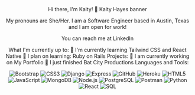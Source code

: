 <div align="center">
Hi there, I'm Kaity! 👋
Kaity Hayes banner

My pronouns are She/Her. I am a Software Engineer based in Austin, Texas and I am open for work!

You can reach me at LinkedIn

What I'm currently up to:
🌱 I'm currently learning Tailwind CSS and React Native
🌟 I plan on learning: Ruby on Rails
Projects:
🌿 I am currently working on My Portfolio
🦇 I just finished Bat City Productions
Languages and Tools:
<p align="center">
  <img src="https://img.icons8.com/color/50/000000/bootstrap.png" alt="Bootstrap" />
  <img src="https://img.icons8.com/color/50/000000/css3.png" alt="CSS3" />
  <img src="https://img.icons8.com/color/50/000000/django.png" alt="Django" />
  <img src="https://img.icons8.com/color/50/000000/express.png" alt="Express" />
  <img src="https://img.icons8.com/ios-filled/50/000000/github.png" alt="GitHub" />
  <img src="https://img.icons8.com/color/50/000000/heroku.png" alt="Heroku" />
  <img src="https://img.icons8.com/color/50/000000/html-5.png" alt="HTML5" />
  <img src="https://img.icons8.com/color/50/000000/javascript.png" alt="JavaScript" />
  <img src="https://img.icons8.com/color/50/000000/mongodb.png" alt="MongoDB" />
  <img src="https://img.icons8.com/color/50/000000/nodejs.png" alt="Node.js" />
  <img src="https://img.icons8.com/color/50/000000/postgresql.png" alt="PostgreSQL" />
  <img src="https://img.icons8.com/color/50/000000/postman-api.png" alt="Postman" />
  <img src="https://img.icons8.com/color/50/000000/python.png" alt="Python" />
  <img src="https://img.icons8.com/plasticine/50/000000/react.png" alt="React" />
  <img src="https://img.icons8.com/color/50/000000/sql.png" alt="SQL" />
</p>
</div>











<!--
**kaityhayes/kaityhayes** is a ✨ _special_ ✨ repository because its `README.md` (this file) appears on your GitHub profile.

Here are some ideas to get you started:

- 🔭 I’m currently working on ...
- 🌱 I’m currently learning ...
- 👯 I’m looking to collaborate on ...
- 🤔 I’m looking for help with ...
- 💬 Ask me about ...
- 📫 How to reach me: ...
- 😄 Pronouns: ...
- ⚡ Fun fact: ...
-->
